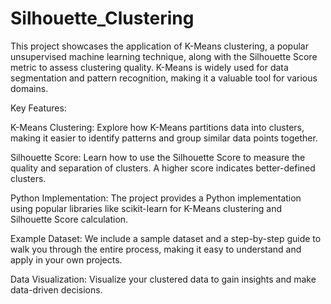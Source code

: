 # Silhouette_Clustering
This project showcases the application of K-Means clustering, a popular unsupervised machine learning technique, along with the Silhouette Score metric to assess clustering quality. K-Means is widely used for data segmentation and pattern recognition, making it a valuable tool for various domains.

Key Features:

K-Means Clustering: Explore how K-Means partitions data into clusters, making it easier to identify patterns and group similar data points together.

Silhouette Score: Learn how to use the Silhouette Score to measure the quality and separation of clusters. A higher score indicates better-defined clusters.

Python Implementation: The project provides a Python implementation using popular libraries like scikit-learn for K-Means clustering and Silhouette Score calculation.

Example Dataset: We include a sample dataset and a step-by-step guide to walk you through the entire process, making it easy to understand and apply in your own projects.

Data Visualization: Visualize your clustered data to gain insights and make data-driven decisions.
